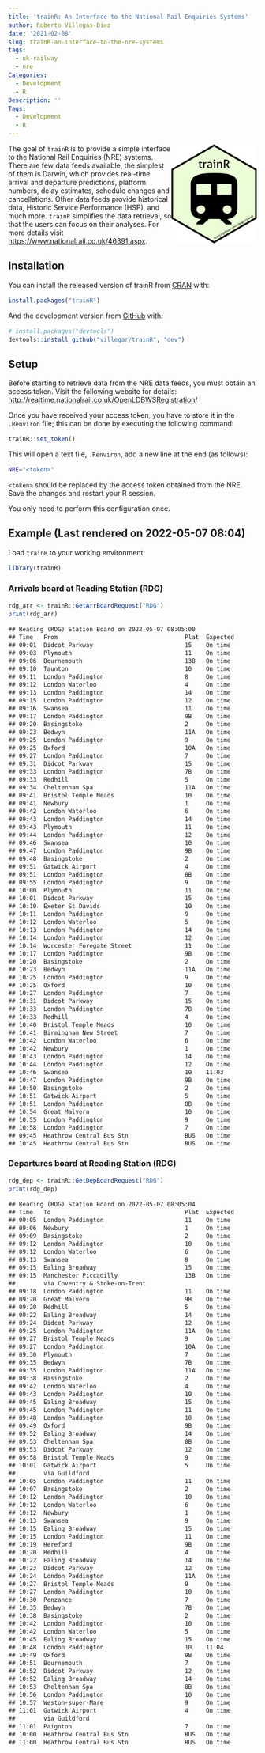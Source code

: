 ```yaml
---
title: 'trainR: An Interface to the National Rail Enquiries Systems'
author: Roberto Villegas-Diaz
date: '2021-02-08'
slug: trainR-an-interface-to-the-nre-systems
tags:
  - uk-railway
  - nre
Categories:
  - Development
  - R
Description: ''
Tags:
  - Development
  - R
---
```


<img src="https://raw.githubusercontent.com/villegar/trainR/main/inst/images/logo.png" alt="logo" align="right" height=200px/>

The goal of `trainR` is to provide a simple interface to the 
National Rail Enquiries (NRE) systems. There are few data feeds 
available, the simplest of them is Darwin, which provides real-time 
arrival and departure predictions, platform numbers, delay estimates, 
schedule changes and cancellations. Other data feeds provide historical 
data, Historic Service Performance (HSP), and much more. `trainR` 
simplifies the data retrieval, so that the users can focus on their 
analyses. For more details visit 
https://www.nationalrail.co.uk/46391.aspx.

## Installation

You can install the released version of trainR from [CRAN](https://CRAN.R-project.org) with:

``` r
install.packages("trainR")
```

And the development version from [GitHub](https://github.com/) with:

``` r
# install.packages("devtools")
devtools::install_github("villegar/trainR", "dev")
```

## Setup
Before starting to retrieve data from the NRE data feeds, you must obtain an access token. 
Visit the following website for details: http://realtime.nationalrail.co.uk/OpenLDBWSRegistration/

Once you have received your access token, you have to store it in the `.Renviron` file; this can be 
done by executing the following command:


```r
trainR::set_token()
```

This will open a text file, `.Renviron`, add a new line at the end (as follows):

```bash
NRE="<token>"
```

`<token>` should be replaced by the access token obtained from the NRE. Save the changes and restart 
your R session.

You only need to perform this configuration once.

## Example (Last rendered on 2022-05-07 08:04)

Load `trainR` to your working environment:

```r
library(trainR)
```

### Arrivals board at Reading Station (RDG)


```r
rdg_arr <- trainR::GetArrBoardRequest("RDG")
print(rdg_arr)
```

```
## Reading (RDG) Station Board on 2022-05-07 08:05:00
## Time   From                                    Plat  Expected
## 09:01  Didcot Parkway                          15    On time
## 09:03  Plymouth                                11    On time
## 09:06  Bournemouth                             13B   On time
## 09:10  Taunton                                 10    On time
## 09:11  London Paddington                       8     On time
## 09:12  London Waterloo                         4     On time
## 09:13  London Paddington                       14    On time
## 09:15  London Paddington                       12    On time
## 09:16  Swansea                                 11    On time
## 09:17  London Paddington                       9B    On time
## 09:20  Basingstoke                             2     On time
## 09:23  Bedwyn                                  11A   On time
## 09:25  London Paddington                       9     On time
## 09:25  Oxford                                  10A   On time
## 09:27  London Paddington                       7     On time
## 09:31  Didcot Parkway                          15    On time
## 09:33  London Paddington                       7B    On time
## 09:33  Redhill                                 5     On time
## 09:34  Cheltenham Spa                          11A   On time
## 09:41  Bristol Temple Meads                    10    On time
## 09:41  Newbury                                 1     On time
## 09:42  London Waterloo                         6     On time
## 09:43  London Paddington                       14    On time
## 09:43  Plymouth                                11    On time
## 09:44  London Paddington                       12    On time
## 09:46  Swansea                                 10    On time
## 09:47  London Paddington                       9B    On time
## 09:48  Basingstoke                             2     On time
## 09:51  Gatwick Airport                         4     On time
## 09:51  London Paddington                       8B    On time
## 09:55  London Paddington                       9     On time
## 10:00  Plymouth                                11    On time
## 10:01  Didcot Parkway                          15    On time
## 10:10  Exeter St Davids                        10    On time
## 10:11  London Paddington                       9     On time
## 10:12  London Waterloo                         5     On time
## 10:13  London Paddington                       14    On time
## 10:14  London Paddington                       12    On time
## 10:14  Worcester Foregate Street               11    On time
## 10:17  London Paddington                       9B    On time
## 10:20  Basingstoke                             2     On time
## 10:23  Bedwyn                                  11A   On time
## 10:25  London Paddington                       9     On time
## 10:25  Oxford                                  10    On time
## 10:27  London Paddington                       7     On time
## 10:31  Didcot Parkway                          15    On time
## 10:33  London Paddington                       7B    On time
## 10:33  Redhill                                 4     On time
## 10:40  Bristol Temple Meads                    10    On time
## 10:41  Birmingham New Street                   7     On time
## 10:42  London Waterloo                         6     On time
## 10:42  Newbury                                 1     On time
## 10:43  London Paddington                       14    On time
## 10:44  London Paddington                       12    On time
## 10:46  Swansea                                 10    11:03
## 10:47  London Paddington                       9B    On time
## 10:50  Basingstoke                             2     On time
## 10:51  Gatwick Airport                         5     On time
## 10:51  London Paddington                       8B    On time
## 10:54  Great Malvern                           10    On time
## 10:55  London Paddington                       9     On time
## 10:58  London Paddington                       7     On time
## 09:45  Heathrow Central Bus Stn                BUS   On time
## 10:45  Heathrow Central Bus Stn                BUS   On time
```

### Departures board at Reading Station (RDG)


```r
rdg_dep <- trainR::GetDepBoardRequest("RDG")
print(rdg_dep)
```

```
## Reading (RDG) Station Board on 2022-05-07 08:05:04
## Time   To                                      Plat  Expected
## 09:05  London Paddington                       11    On time
## 09:06  Newbury                                 1     On time
## 09:09  Basingstoke                             2     On time
## 09:12  London Paddington                       10    On time
## 09:12  London Waterloo                         6     On time
## 09:13  Swansea                                 8     On time
## 09:15  Ealing Broadway                         15    On time
## 09:15  Manchester Piccadilly                   13B   On time
##        via Coventry & Stoke-on-Trent           
## 09:18  London Paddington                       11    On time
## 09:20  Great Malvern                           9B    On time
## 09:20  Redhill                                 5     On time
## 09:22  Ealing Broadway                         14    On time
## 09:24  Didcot Parkway                          12    On time
## 09:25  London Paddington                       11A   On time
## 09:27  Bristol Temple Meads                    9     On time
## 09:27  London Paddington                       10A   On time
## 09:30  Plymouth                                7     On time
## 09:35  Bedwyn                                  7B    On time
## 09:35  London Paddington                       11A   On time
## 09:38  Basingstoke                             2     On time
## 09:42  London Waterloo                         4     On time
## 09:43  London Paddington                       10    On time
## 09:45  Ealing Broadway                         15    On time
## 09:45  London Paddington                       11    On time
## 09:48  London Paddington                       10    On time
## 09:49  Oxford                                  9B    On time
## 09:52  Ealing Broadway                         14    On time
## 09:53  Cheltenham Spa                          8B    On time
## 09:53  Didcot Parkway                          12    On time
## 09:58  Bristol Temple Meads                    9     On time
## 10:01  Gatwick Airport                         5     On time
##        via Guildford                           
## 10:05  London Paddington                       11    On time
## 10:07  Basingstoke                             2     On time
## 10:12  London Paddington                       10    On time
## 10:12  London Waterloo                         6     On time
## 10:12  Newbury                                 1     On time
## 10:13  Swansea                                 9     On time
## 10:15  Ealing Broadway                         15    On time
## 10:15  London Paddington                       11    On time
## 10:19  Hereford                                9B    On time
## 10:20  Redhill                                 4     On time
## 10:22  Ealing Broadway                         14    On time
## 10:23  Didcot Parkway                          12    On time
## 10:24  London Paddington                       11A   On time
## 10:27  Bristol Temple Meads                    9     On time
## 10:27  London Paddington                       10    On time
## 10:30  Penzance                                7     On time
## 10:35  Bedwyn                                  7B    On time
## 10:38  Basingstoke                             2     On time
## 10:42  London Paddington                       10    On time
## 10:42  London Waterloo                         5     On time
## 10:45  Ealing Broadway                         15    On time
## 10:48  London Paddington                       10    11:04
## 10:49  Oxford                                  9B    On time
## 10:51  Bournemouth                             7     On time
## 10:52  Didcot Parkway                          12    On time
## 10:52  Ealing Broadway                         14    On time
## 10:53  Cheltenham Spa                          8B    On time
## 10:56  London Paddington                       10    On time
## 10:57  Weston-super-Mare                       9     On time
## 11:01  Gatwick Airport                         4     On time
##        via Guildford                           
## 11:01  Paignton                                7     On time
## 10:00  Heathrow Central Bus Stn                BUS   On time
## 11:00  Heathrow Central Bus Stn                BUS   On time
```
